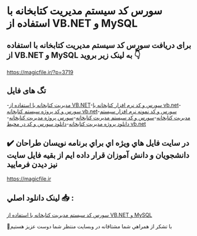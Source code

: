 # سورس کد سیستم مدیریت کتابخانه با استفاده از VB.NET و MySQL

## برای دریافت سورس کد سیستم مدیریت کتابخانه با استفاده از VB.NET و MySQL به لینک زیر بروید 👇

https://magicfile.ir/?p=3719

## تگ های فایل

-[مدیریت کتابخانه با استفاده از VB.NET](https://magicfile.ir/product/%d8%b3%d9%88%d8%b1%d8%b3-%da%a9%d8%af-%d8%b3%db%8c%d8%b3%d8%aa%d9%85-%d9%85%d8%af%db%8c%d8%b1%db%8c%d8%aa-%da%a9%d8%aa%d8%a7%d8%a8%d8%ae%d8%a7%d9%86%d9%87-%d8%a8%d8%a7-%d8%a7%d8%b3%d8%aa%d9%81%d8%a7%d8%af%d9%87-%d8%a7%d8%b2-vbnet-mysql/)-[سورس و کد نرم افزار کتابخانه با vb.net](https://magicfile.ir/product/%d8%b3%d9%88%d8%b1%d8%b3-%da%a9%d8%af-%d8%b3%db%8c%d8%b3%d8%aa%d9%85-%d9%85%d8%af%db%8c%d8%b1%db%8c%d8%aa-%da%a9%d8%aa%d8%a7%d8%a8%d8%ae%d8%a7%d9%86%d9%87-%d8%a8%d8%a7-%d8%a7%d8%b3%d8%aa%d9%81%d8%a7%d8%af%d9%87-%d8%a7%d8%b2-vbnet-mysql/)-[سورس و کد پروژه سیستم کتابخانه vb.net](https://magicfile.ir/product/%d8%b3%d9%88%d8%b1%d8%b3-%da%a9%d8%af-%d8%b3%db%8c%d8%b3%d8%aa%d9%85-%d9%85%d8%af%db%8c%d8%b1%db%8c%d8%aa-%da%a9%d8%aa%d8%a7%d8%a8%d8%ae%d8%a7%d9%86%d9%87-%d8%a8%d8%a7-%d8%a7%d8%b3%d8%aa%d9%81%d8%a7%d8%af%d9%87-%d8%a7%d8%b2-vbnet-mysql/)-[سورس و کد نمونه نرم افزار سیستم مدیریت کتابخانه](https://magicfile.ir/product/%d8%b3%d9%88%d8%b1%d8%b3-%da%a9%d8%af-%d8%b3%db%8c%d8%b3%d8%aa%d9%85-%d9%85%d8%af%db%8c%d8%b1%db%8c%d8%aa-%da%a9%d8%aa%d8%a7%d8%a8%d8%ae%d8%a7%d9%86%d9%87-%d8%a8%d8%a7-%d8%a7%d8%b3%d8%aa%d9%81%d8%a7%d8%af%d9%87-%d8%a7%d8%b2-vbnet-mysql/)-[سورس و کد سیستم مدیریت کتابخانه](https://magicfile.ir/product/%d8%b3%d9%88%d8%b1%d8%b3-%da%a9%d8%af-%d8%b3%db%8c%d8%b3%d8%aa%d9%85-%d9%85%d8%af%db%8c%d8%b1%db%8c%d8%aa-%da%a9%d8%aa%d8%a7%d8%a8%d8%ae%d8%a7%d9%86%d9%87-%d8%a8%d8%a7-%d8%a7%d8%b3%d8%aa%d9%81%d8%a7%d8%af%d9%87-%d8%a7%d8%b2-vbnet-mysql/)-[سورس پروژه مدیریت کتابخانه](https://magicfile.ir/product/%d8%b3%d9%88%d8%b1%d8%b3-%da%a9%d8%af-%d8%b3%db%8c%d8%b3%d8%aa%d9%85-%d9%85%d8%af%db%8c%d8%b1%db%8c%d8%aa-%da%a9%d8%aa%d8%a7%d8%a8%d8%ae%d8%a7%d9%86%d9%87-%d8%a8%d8%a7-%d8%a7%d8%b3%d8%aa%d9%81%d8%a7%d8%af%d9%87-%d8%a7%d8%b2-vbnet-mysql/)-[دانلود پروژه مدیریت کتابخانه](https://magicfile.ir/product/%d8%b3%d9%88%d8%b1%d8%b3-%da%a9%d8%af-%d8%b3%db%8c%d8%b3%d8%aa%d9%85-%d9%85%d8%af%db%8c%d8%b1%db%8c%d8%aa-%da%a9%d8%aa%d8%a7%d8%a8%d8%ae%d8%a7%d9%86%d9%87-%d8%a8%d8%a7-%d8%a7%d8%b3%d8%aa%d9%81%d8%a7%d8%af%d9%87-%d8%a7%d8%b2-vbnet-mysql/)-[دانلود سورس و کد در محیط vb.net](https://magicfile.ir/product/%d8%b3%d9%88%d8%b1%d8%b3-%da%a9%d8%af-%d8%b3%db%8c%d8%b3%d8%aa%d9%85-%d9%85%d8%af%db%8c%d8%b1%db%8c%d8%aa-%da%a9%d8%aa%d8%a7%d8%a8%d8%ae%d8%a7%d9%86%d9%87-%d8%a8%d8%a7-%d8%a7%d8%b3%d8%aa%d9%81%d8%a7%d8%af%d9%87-%d8%a7%d8%b2-vbnet-mysql/)

## ✔️ در سايت فايل هاي ويژه اي براي برنامه نويسان طراحان دانشجويان و دانش آموزان قرار داده ايم از بقيه فايل سايت نيز ديدن فرماييد

https://magicfile.ir


## لينک دانلود اصلي 📥 :

[سورس کد سیستم مدیریت کتابخانه با استفاده از VB.NET و MySQL](https://magicfile.ir/product/%d8%b3%d9%88%d8%b1%d8%b3-%da%a9%d8%af-%d8%b3%db%8c%d8%b3%d8%aa%d9%85-%d9%85%d8%af%db%8c%d8%b1%db%8c%d8%aa-%da%a9%d8%aa%d8%a7%d8%a8%d8%ae%d8%a7%d9%86%d9%87-%d8%a8%d8%a7-%d8%a7%d8%b3%d8%aa%d9%81%d8%a7%d8%af%d9%87-%d8%a7%d8%b2-vbnet-mysql/) 


🙏با تشکر از همراهي شما مشتاقانه در وبسایت منتظر شما دوست عزیز هستیم

